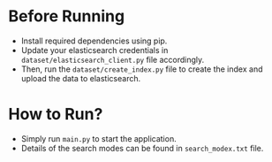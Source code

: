 # Before Running

<ul>
<li>Install required dependencies using pip.</li>
<li>Update your elasticsearch credentials in <code>dataset/elasticsearch_client.py</code> file accordingly.</li>
<li>Then, run the <code>dataset/create_index.py</code> file to create the index and upload the data to elasticsearch.</li>
</ul>

# How to Run?

<ul>
<li>Simply run <code>main.py</code> to start the application.</li>
<li>Details of the search modes can be found in <code>search_modex.txt</code> file.</li>
</ul>